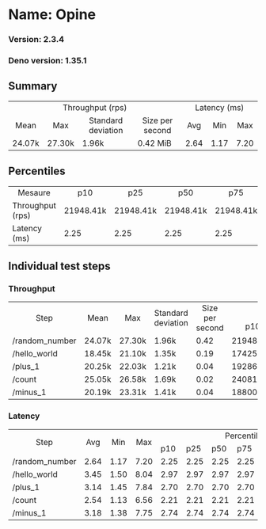 # Name: Opine 
  
  ### Version: 2.3.4
  ### Deno version: 1.35.1

## Summary
<table>
<tr>
    <td align="center" colspan="4">Throughput (rps)</td>
    <td align="center" colspan="3">Latency (ms)</td>
</tr>
<tr>
    <td align="center">Mean</td>
    <td align="center">Max</td>
    <td align="center">Standard deviation</td>
    <td align="center">Size per second</td>
    <td align="center">Avg</td>
    <td align="center">Min</td>
    <td align="center">Max</td>
</tr>
<tr>
    <td>24.07k</td>
    <td>27.30k</td>
    <td>1.96k</td>
    <td>0.42 MiB</td>
    <td>2.64</td>
    <td>1.17</td>
    <td>7.20</td>
</tr>
</table>

## Percentiles

<table>
<tr>
  <td align="center">Mesaure</td>
  <td align="center">p10</td>
  <td align="center">p25</td>
  <td align="center">p50</td>
  <td align="center">p75</td>
  <td align="center">p90</td>
  <td align="center">p95</td>
  <td align="center">p99</td>
</tr>
<tr>
  <td>Throughput (rps)</td>
  <td>21948.41k</td>
  <td>21948.41k</td>
  <td>21948.41k</td>
  <td>21948.41k</td>
  <td>25446.96k</td>
  <td>25885.13k</td>
  <td>27298.71k</td>
</tr>
<tr>
  <td>Latency (ms)</td>
  <td>2.25</td>
  <td>2.25</td>
  <td>2.25</td>
  <td>2.25</td>
  <td>3.31</td>
  <td>3.56</td>
  <td>4.18</td>
</tr>
</table>

## Individual test steps

### Throughput

<table>
<tr>
  <td align="center" rowspan="2">Step</td>
  <td align="center" rowspan="2">Mean</td>
  <td align="center" rowspan="2">Max</td>
  <td align="center" rowspan="2">Standard deviation</td>
  <td align="center" rowspan="2">Size per second</td>
  <td align="center" colspan="7">Percentiles</td>
</tr>
<tr>
  <!-- still Step -->
  <!-- still Mean -->
  <!-- still Max -->
  <!-- still Standard deviation -->
  <!-- still Size per second -->
  <td align="center">p10</td>
  <td align="center">p25</td>
  <td align="center">p50</td>
  <td align="center">p75</td>
  <td align="center">p90</td>
  <td align="center">p95</td>
  <td align="center">p99</td>
</tr>
<tr>
  <td>/random_number</td>
  <td>24.07k</td>
  <td>27.30k</td>
  <td>1.96k</td>
  <td>0.42</td>
  <td>21948.41k</td>
  <td>21948.41k</td>
  <td>21948.41k</td>
  <td>21948.41k</td>
  <td>25446.96k</td>
  <td>25885.13k</td>
  <td>27298.71k</td>
</tr><tr>
  <td>/hello_world</td>
  <td>18.45k</td>
  <td>21.10k</td>
  <td>1.35k</td>
  <td>0.19</td>
  <td>17425.86k</td>
  <td>17425.86k</td>
  <td>17425.86k</td>
  <td>17425.86k</td>
  <td>19352.11k</td>
  <td>19415.41k</td>
  <td>21098.62k</td>
</tr><tr>
  <td>/plus_1</td>
  <td>20.25k</td>
  <td>22.03k</td>
  <td>1.21k</td>
  <td>0.04</td>
  <td>19286.62k</td>
  <td>19286.62k</td>
  <td>19286.62k</td>
  <td>19286.62k</td>
  <td>21216.43k</td>
  <td>21329.86k</td>
  <td>22029.12k</td>
</tr><tr>
  <td>/count</td>
  <td>25.05k</td>
  <td>26.58k</td>
  <td>1.69k</td>
  <td>0.02</td>
  <td>24081.73k</td>
  <td>24081.73k</td>
  <td>24081.73k</td>
  <td>24081.73k</td>
  <td>25891.47k</td>
  <td>26329.14k</td>
  <td>26582.80k</td>
</tr><tr>
  <td>/minus_1</td>
  <td>20.19k</td>
  <td>23.31k</td>
  <td>1.41k</td>
  <td>0.04</td>
  <td>18800.22k</td>
  <td>18800.22k</td>
  <td>18800.22k</td>
  <td>18800.22k</td>
  <td>21177.56k</td>
  <td>21260.89k</td>
  <td>23307.43k</td>
</tr></table>

### Latency

<table>
<tr>
  <td align="center" rowspan="2">Step</td>
  <td align="center" rowspan="2">Avg</td>
  <td align="center" rowspan="2">Min</td>
  <td align="center" rowspan="2">Max</td>
  <td align="center" colspan="7">Percentiles</td>
</tr>
<tr>
  <!-- still Avg -->
  <!-- still Min -->
  <!-- still Max -->
  <td>p10</td>
  <td>p25</td>
  <td>p50</td>
  <td>p75</td>
  <td>p90</td>
  <td>p95</td>
  <td>p99</td>
</tr>
<tr>
  <td>/random_number</td>
  <td>2.64</td>
  <td>1.17</td>
  <td>7.20</td>
  <td>2.25</td>
  <td>2.25</td>
  <td>2.25</td>
  <td>2.25</td>
  <td>3.31</td>
  <td>3.56</td>
  <td>4.18</td>
</tr><tr>
  <td>/hello_world</td>
  <td>3.45</td>
  <td>1.50</td>
  <td>8.04</td>
  <td>2.97</td>
  <td>2.97</td>
  <td>2.97</td>
  <td>2.97</td>
  <td>4.33</td>
  <td>4.72</td>
  <td>5.26</td>
</tr><tr>
  <td>/plus_1</td>
  <td>3.14</td>
  <td>1.45</td>
  <td>7.84</td>
  <td>2.70</td>
  <td>2.70</td>
  <td>2.70</td>
  <td>2.70</td>
  <td>3.96</td>
  <td>4.29</td>
  <td>4.83</td>
</tr><tr>
  <td>/count</td>
  <td>2.54</td>
  <td>1.13</td>
  <td>6.56</td>
  <td>2.21</td>
  <td>2.21</td>
  <td>2.21</td>
  <td>2.21</td>
  <td>3.17</td>
  <td>3.49</td>
  <td>3.96</td>
</tr><tr>
  <td>/minus_1</td>
  <td>3.18</td>
  <td>1.38</td>
  <td>7.75</td>
  <td>2.74</td>
  <td>2.74</td>
  <td>2.74</td>
  <td>2.74</td>
  <td>3.97</td>
  <td>4.31</td>
  <td>4.86</td>
</tr></table>